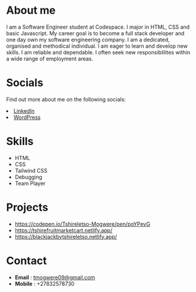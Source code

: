   # About me
  I am a Software Engineer student at Codespace. I major in HTML, CSS and basic Javascript. My career goal is to become a full stack developer and one day own my software engineering company. 
  I am a dedicated, organised and methodical individual. I am eager to learn and develop new skills. I am reliable and dependable.
  I often seek new responsiblilites within a wide range of employment areas.

  # Socials
  Find out more about me on the following socials:
      <link rel="stylesheet" href="https://cdnjs.cloudflare.com/ajax/libs/font-awesome/4.7.0/css/font-awesome.min.css">
   <li><a href="https://www.linkedin.com/in/tshireletso-mogwere-8aaba6246/"><i class="fa fa-linkedin-square"></i> LinkedIn</a></li>
   <li><a href="https://wordpress.com/posts/tshire02.wordpress.com"><i class="fa fa-wordpress"></i> WordPress</a></li>
   
  # Skills
  - HTML
  - CSS
  - Tailwind CSS
  - Debugging
  - Team Player
    
  # Projects 
  - https://codepen.io/Tshireletso-Mogwere/pen/poYPevG
  - https://tshirefruitmarketcart.netlify.app/
  - https://blackjackbytshireletso.netlify.app/
  
  # Contact
  - **Email** : tmogwere09@gmail.com
  - **Mobile** : +27832578730
  
  
  

